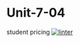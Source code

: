 # Unit-7-04
student pricing
[![linter](https://github.com/Colin-Kieu/Unit-7-04/workflows/linter/badge.svg)](https://github.com/marketplace/actions/super-linter)
